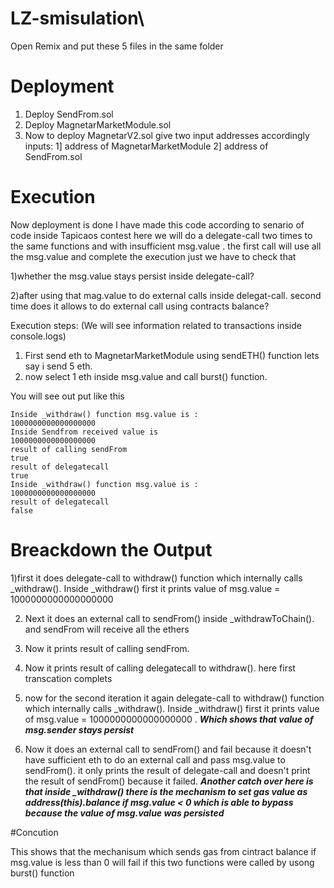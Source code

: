 # LZ-smisulation\
Open Remix and put these 5 files in the same folder

# Deployment
1) Deploy SendFrom.sol 
2) Deploy MagnetarMarketModule.sol 
3) Now to deploy MagnetarV2.sol give two input addresses accordingly 
        inputs: 1] address of MagnetarMarketModule
                 2] address of SendFrom.sol

# Execution
Now deployment is done I have made this code according to senario of code inside Tapicaos contest
here we will do a delegate-call two times to the same functions and with insufficient msg.value . 
the first call will use all the msg.value and complete the execution just we have to check that 

1)whether the msg.value stays persist inside delegate-call?

2)after using that mag.value to do external calls inside delegat-call. second time does it allows to do external call using contracts balance?

Execution steps: (We will see information related to transactions inside console.logs)
1) First send eth to MagnetarMarketModule using sendETH() function lets say i send 5 eth.
2) now select 1 eth inside msg.value and call burst() function.

You will see out put like this 
```
Inside _withdraw() function msg.value is :
1000000000000000000
Inside Sendfrom received value is
1000000000000000000
result of calling sendFrom
true
result of delegatecall
true
Inside _withdraw() function msg.value is :
1000000000000000000
result of delegatecall
false
```
# Breackdown the Output
1)first it does delegate-call to withdraw() function which internally calls _withdraw(). Inside _withdraw() first it prints value of msg.value = 1000000000000000000

2) Next it does an external call to sendFrom() inside _withdrawToChain().  and sendFrom will receive all the ethers 

3) Now it prints result of calling sendFrom.

4) Now it prints result of calling delegatecall to withdraw(). here first transcation complets

5) now for the second iteration it again delegate-call to withdraw() function which internally calls _withdraw().
   Inside _withdraw() first it prints value of msg.value = 1000000000000000000 . ***Which shows that value of msg.sender stays persist***

6) Now it does an external call to sendFrom() and fail because it doesn't have sufficient eth to do an external call and pass msg.value to sendFrom(). it only prints the result of delegate-call and doesn't print the result of sendFrom() because it failed.
   ***Another catch over here is that inside _withdraw() there is the  mechanism to set gas value as address(this).balance if msg.value < 0 which is able to bypass because the value of msg.value was persisted***

#Concution 

This shows that the mechanisum which sends gas from cintract balance if msg.value is less than 0 will fail if this two functions were called by usong burst() function 

